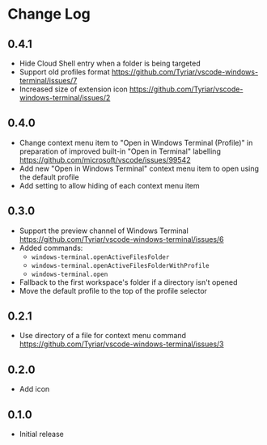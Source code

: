 # Change Log

## 0.4.1

- Hide Cloud Shell entry when a folder is being targeted
- Support old profiles format https://github.com/Tyriar/vscode-windows-terminal/issues/7
- Increased size of extension icon https://github.com/Tyriar/vscode-windows-terminal/issues/2

## 0.4.0

- Change context menu item to "Open in Windows Terminal (Profile)" in preparation of improved built-in "Open in Terminal" labelling https://github.com/microsoft/vscode/issues/99542
- Add new "Open in Windows Terminal" context menu item to open using the default profile
- Add setting to allow hiding of each context menu item

## 0.3.0

- Support the preview channel of Windows Terminal https://github.com/Tyriar/vscode-windows-terminal/issues/6
- Added commands:
  - `windows-terminal.openActiveFilesFolder`
  - `windows-terminal.openActiveFilesFolderWithProfile`
  - `windows-terminal.open`
- Fallback to the first workspace's folder if a directory isn't opened
- Move the default profile to the top of the profile selector

## 0.2.1

- Use directory of a file for context menu command https://github.com/Tyriar/vscode-windows-terminal/issues/3

## 0.2.0

- Add icon

## 0.1.0

- Initial release
